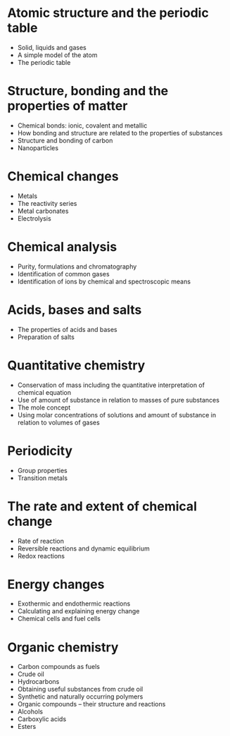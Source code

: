 # Atomic structure and the periodic table
- Solid, liquids and gases
- A simple model of the atom
- The periodic table
# Structure, bonding and the properties of matter
- Chemical bonds: ionic, covalent and metallic
- How bonding and structure are related to the properties of substances
- Structure and bonding of carbon
- Nanoparticles
# Chemical changes
- Metals
- The reactivity series
- Metal carbonates
- Electrolysis
# Chemical analysis
- Purity, formulations and chromatography
- Identification of common gases
- Identification of ions by chemical and spectroscopic means
# Acids, bases and salts
- The properties of acids and bases
- Preparation of salts
# Quantitative chemistry
- Conservation of mass including the quantitative interpretation of chemical equation
- Use of amount of substance in relation to masses of pure substances
- The mole concept
- Using molar concentrations of solutions and amount of substance in relation to volumes of gases
# Periodicity
- Group properties
- Transition metals
# The rate and extent of chemical change
- Rate of reaction
- Reversible reactions and dynamic equilibrium
- Redox reactions
# Energy changes
- Exothermic and endothermic reactions
- Calculating and explaining energy change
- Chemical cells and fuel cells
# Organic chemistry
- Carbon compounds as fuels
- Crude oil
- Hydrocarbons
- Obtaining useful substances from crude oil
- Synthetic and naturally occurring polymers
- Organic compounds – their structure and reactions
- Alcohols
- Carboxylic acids
- Esters